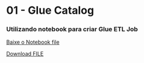 # 01 - Glue Catalog

### Utilizando notebook para criar Glue ETL Job

[Baixe o Notebook file](https://raw.githubusercontent.com/vamperst/fiap-Bootcamp-Advanced-Data-Engineering/master/code-assets/glueworkshop-lab3-etl-job.ipynb "download")


<a id="raw-url" href="https://raw.githubusercontent.com/vamperst/fiap-Bootcamp-Advanced-Data-Engineering/master/code-assets/glueworkshop-lab3-etl-job.ipynb">Download FILE</a>
